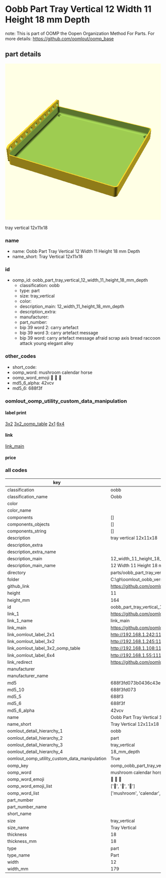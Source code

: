 # Oobb Part Tray Vertical 12 Width 11 Height 18 mm Depth  

note: This is part of OOMP the Oopen Organization Method For Parts. For more details: https://github.com/oomlout/oomp_base

##  part details
  

[![](3dpr.png)](3dpr.png)

tray vertical 12x11x18



### name
* name: Oobb Part Tray Vertical 12 Width 11 Height 18 mm Depth
* name_short: Tray Vertical 12x11x18 
### id
* oomp_id: oobb_part_tray_vertical_12_width_11_height_18_mm_depth
  * classification: oobb
  * type: part
  * size: tray_vertical
  * color: 
  * description_main: 12_width_11_height_18_mm_depth
  * description_extra: 
  * manufacturer: 
  * part_number: 
  * bip 39 word 2: carry artefact
  * bip 39 word 3: carry artefact message
  * bip 39 word: carry artefact message afraid scrap axis bread raccoon attack young elegant alley

### other_codes
* short_code: 
* oomp_word: mushroom calendar horse
* oomp_word_emoji :mushroom: :calendar: :horse:
* md5_6_alpha: 42vcv
* md5_6: 688f3f






### oomlout_oomp_utility_custom_data_manipulation
#### label print
[3x2](http://192.168.1.245:1112/?label=oomp%2042vcv)
[3x2_oomp_table](http://192.168.1.108:1112/?label=oomp%2042vcv)
[2x1](http://192.168.1.242:1112/?label=oomp%2042vcv)
[6x4](http://192.168.1.55:1112/?label=oomp%2042vcv)    

#### link

[link_main](https://github.com/oomlout/oomlout_oobb_version_4_generated_parts/tree/main/navigation_oomp/oobb/part/tray_vertical/12_width_11_height_18_mm_depth/part)                              

#### price







### all codes 
| key | value |  
| --- | --- |  
| classification | oobb |  
| classification_name | Oobb |  
| color |  |  
| color_name |  |  
| components | [] |  
| components_objects | [] |  
| components_string | [] |  
| description | tray vertical 12x11x18 |  
| description_extra |  |  
| description_extra_name |  |  
| description_main | 12_width_11_height_18_mm_depth |  
| description_main_name | 12 Width 11 Height 18 mm Depth |  
| directory | parts/oobb_part_tray_vertical_12_width_11_height_18_mm_depth |  
| folder | C:\gh\oomlout_oobb_version_4_generated_parts\parts\oobb_part_tray_vertical_12_width_11_height_18_mm_depth |  
| github_link | https://github.com/oomlout/oomlout_oomp_part_src/tree/main/parts/oobb_part_tray_vertical_12_width_11_height_18_mm_depth |  
| height | 11 |  
| height_mm | 164 |  
| id | oobb_part_tray_vertical_12_width_11_height_18_mm_depth |  
| link_1 | https://github.com/oomlout/oomlout_oobb_version_4_generated_parts/tree/main/navigation_oomp/oobb/part/tray_vertical/12_width_11_height_18_mm_depth/part |  
| link_1_name | link_main |  
| link_main | https://github.com/oomlout/oomlout_oobb_version_4_generated_parts/tree/main/navigation_oomp/oobb/part/tray_vertical/12_width_11_height_18_mm_depth/part |  
| link_oomlout_label_2x1 | http://192.168.1.242:1112/?label=oomp%2042vcv |  
| link_oomlout_label_3x2 | http://192.168.1.245:1112/?label=oomp%2042vcv |  
| link_oomlout_label_3x2_oomp_table | http://192.168.1.108:1112/?label=oomp%2042vcv |  
| link_oomlout_label_6x4 | http://192.168.1.55:1112/?label=oomp%2042vcv |  
| link_redirect | https://github.com/oomlout/oomlout_oobb_version_4_generated_parts/tree/main/parts/oobb_tray_vertical_12_11_18 |  
| manufacturer |  |  
| manufacturer_name |  |  
| md5 | 688f3fd073b0436c43e0b04917c33917 |  
| md5_10 | 688f3fd073 |  
| md5_5 | 688f3 |  
| md5_6 | 688f3f |  
| md5_6_alpha | 42vcv |  
| name | Oobb Part Tray Vertical 12 Width 11 Height 18 mm Depth |  
| name_short | Tray Vertical 12x11x18  |  
| oomlout_detail_hierarchy_1 | oobb |  
| oomlout_detail_hierarchy_2 | part |  
| oomlout_detail_hierarchy_3 | tray_vertical |  
| oomlout_detail_hierarchy_4 | 18_mm_depth |  
| oomlout_oomp_utility_custom_data_manipulation | True |  
| oomp_key | oomp_oobb_part_tray_vertical_12_width_11_height_18_mm_depth |  
| oomp_word | mushroom calendar horse |  
| oomp_word_emoji | :mushroom: :calendar: :horse: |  
| oomp_word_emoji_list | [':mushroom:', ':calendar:', ':horse:'] |  
| oomp_word_list | ['mushroom', 'calendar', 'horse'] |  
| part_number |  |  
| part_number_name |  |  
| short_name |  |  
| size | tray_vertical |  
| size_name | Tray Vertical |  
| thickness | 18 |  
| thickness_mm | 18 |  
| type | part |  
| type_name | Part |  
| width | 12 |  
| width_mm | 179 |  

